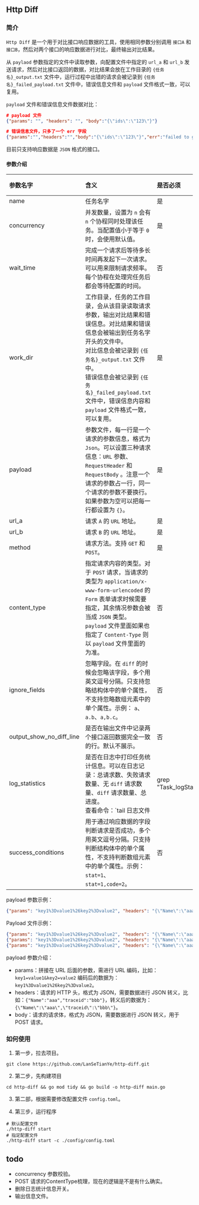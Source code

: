 ## Http Diff

### 简介

`Http Diff` 是一个用于对比接口响应数据的工具，使用相同参数分别调用 `接口A` 和 `接口B`，然后对两个接口的响应数据进行对比，最终输出对比结果。

从 `paylaod` 参数指定的文件中读取参数，向配置文件中指定的 `url_a` 和 `url_b` 发送请求，然后对比接口返回的数据，对比结果会放在工作目录的 `{任务名}_output.txt` 文件中，运行过程中出错的请求会被记录到 `{任务名}_failed_payload.txt` 文件中，错误信息文件和 `payload` 文件格式一致，可以复用。

`payload` 文件和错误信息文件数据对比：

```json
# payload 文件
{"params": "", "headers": "", "body":"{\"ids\":\"123\"}"}

# 错误信息文件，只多了一个 err 字段
{"params":"","headers":"","body":"{\"ids\":\"123\"}","err":"failed to get response: error when dialing 127.0.0.1:8080: dial tcp4 127.0.0.1:8080: connect: connection refused; error when dialing 127.0.0.1:8080: dial tcp4 127.0.0.1:8080: connect: connection refused"}
```

目前只支持响应数据是 `JSON` 格式的接口。

#### 参数介绍


|参数名字|含义|是否必须|默认值|
|:----|:----|:----|:----|
|name|任务名字|是|无|
|concurrency|并发数量，设置为 `n` 会有 `n` 个协程同时处理该任务。当配置值小于等于 `0` 时，会使用默认值。|是|1|
|wait_time|完成一个请求后等待多长时间再发起下一次请求。可以用来限制请求频率。 每个协程在处理完任务后都会等待配置的时间。|否|0|
|work_dir|工作目录，任务的工作目录，会从该目录读取请求参数，输出对比结果和错误信息。对比结果和错误信息会被输出到任务名字开头的文件中。<br>对比信息会被记录到 `{任务名}_output.txt` 文件中。<br>错误信息会被记录到 `{任务名}_failed_payload.txt` 文件中，错误信息内容和 `payload` 文件格式一致，可以复用。|是|无|
|payload|参数文件，每一行是一个请求的参数信息，格式为 `Json`。可以设置三种请求信息：`URL` 参数、`RequestHeader` 和 `RequestBody` 。注意一个请求的参数占一行，同一个请求的参数不要换行。如果参数为空可以把每一行都设置为 `{}`。|是|无|
|url_a|请求 `A` 的 `URL` 地址。|是|无|
|url_b|请求 `B` 的 `URL` 地址。|是|无|
|method|请求方法。支持 `GET` 和 `POST`。|是|无|
|content_type|指定请求内容的类型。对于 `POST` 请求，当请求的类型为 `application/x-www-form-urlencoded` 的 `Form` 表单请求时候需要指定，其余情况参数会被当成 `JSON` 类型。`payload` 文件里面如果也指定了 `Content-Type` 则以 `payload` 文件里面的为准。|否|空|
|ignore_fields|忽略字段。在 `diff` 的时候会忽略该字段，多个用英文逗号分隔。只支持忽略结构体中的单个属性，不支持忽略数组元素中的单个属性。示例： `a`、`a.b`、`a,b.c`。|否|空|
|output_show_no_diff_line|是否在输出文件中记录两个接口返回数据完全一致的行。默认不展示。|否|false|
|log_statistics|是否在日志中打印任务统计信息。可以在日志记录：总请求数、失败请求数量、无 `diff` 请求数量、`diff` 请求数量、总进度。<br> 查看命令：`tail 日志文件 |grep "Task_logStatisticsInfo_"`|否|false|
|success_conditions|用于通过响应数据的字段判断请求是否成功，多个用英文逗号分隔。只支持判断结构体中的单个属性，不支持判断数组元素中的单个属性。示例：`stat=1`、`stat=1,code=2`。|否|空|

payload 参数示例：

```json
{"params": "key1%3Dvalue1%26key2%3Dvalue2", "headers": "{\"Name\":\"aaa\",\"traceid\":\"bbb\"}", "body":"{\"ids\":\"123\",\"userId\":\"456\"}"}
```

Payload 文件示例：

```json
{"params": "key1%3Dvalue1%26key2%3Dvalue2", "headers": "{\"Name\":\"aaa\",\"traceid\":\"bbb\"}", "body":"{\"ids\":\"123\",\"userId\":\"456\"}"}
{"params": "key1%3Dvalue1%26key2%3Dvalue2", "headers": "{\"Name\":\"aaa\",\"traceid\":\"bbb\"}", "body":"{\"ids\":\"123\",\"userId\":\"456\"}"}
{"params": "key1%3Dvalue1%26key2%3Dvalue2", "headers": "{\"Name\":\"aaa\",\"traceid\":\"bbb\"}", "body":"{\"ids\":\"123\",\"userId\":\"456\"}"}
```

payload 参数介绍：

* params：拼接在 URL 后面的参数，需进行 URL 编码，比如：`key1=value1&key2=value2` 编码后的数据为：`key1%3Dvalue1%26key2%3Dvalue2`。
* headers：请求的 HTTP 头，格式为 JSON，需要数据进行 JSON 转义，比如：`{"Name":"aaa","traceid":"bbb"}`，转义后的数据为：`{\"Name\":\"aaa\",\"traceid\":\"bbb\"}`。
* body：请求的请求体，格式为 JSON，需要数据进行 JSON 转义，用于 POST 请求。



### 如何使用

1. 第一步，拉去项目。

```
git clone https://github.com/LanSeTianYe/http-diff.git
```

2. 第二步，先构建项目

```shell
cd http-diff && go mod tidy && go build -o http-diff main.go
```

3. 第二部，根据需要修改配置文件 `config.toml`。


4. 第三步，运行程序

```shell
# 默认配置文件
./http-diff start
# 指定配置文件
./http-diff start -c ./config/config.toml
```

## todo

* concurrency 参数校验。
* POST 请求的ContentType梳理，现在的逻辑是不是有什么确实。
* 删除日志统计信息开关。
* 输出信息文件。
